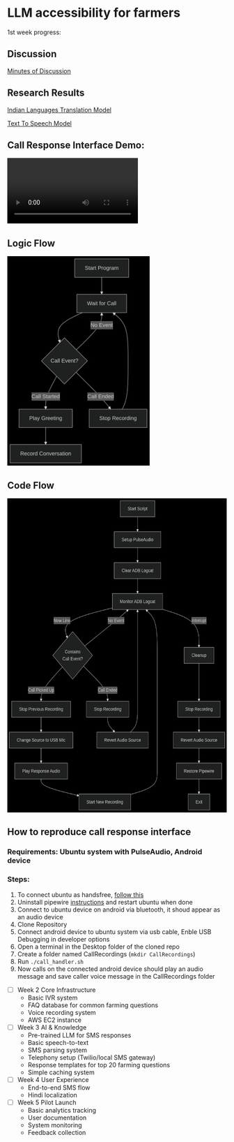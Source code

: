 # LLM accessibility for farmers

1st week progress:
## Discussion
[Minutes of Discussion](docs/Minutes-of-Discussion/README.md)

## Research Results
[Indian Languages Translation Model](docs/Translate-100-languages)

[Text To Speech Model](docs/Text-To-Speech-Unlimited)

## Call Response Interface Demo:
<video src="https://github.com/user-attachments/assets/35e05298-a1ef-47f5-a2ea-d81375fa492e" style="max-width: 100%;">Demo Video</video>

## Logic Flow
<img src="docs/logic-flow.png" alt="logic flow" height="480">

## Code Flow
<img src="docs/code-flow.png" alt="code flow" height="720">

## How to reproduce call response interface
### Requirements: Ubuntu system with PulseAudio, Android device
### Steps:
1. To connect ubuntu as handsfree, [follow this](https://askubuntu.com/a/1512854)
2. Uninstall pipewire [instructions](https://askubuntu.com/a/1441491) and restart ubuntu when done
3. Connect to ubuntu device on android via bluetooth, it shoud appear as an audio device
4. Clone Repository
5. Connect android device to ubuntu system via usb cable, Enble USB Debugging in developer options
6. Open a terminal in the Desktop folder of the cloned repo
7. Create a folder named CallRecordings (```mkdir CallRecordings```)
8. Run ```./call_handler.sh```
9. Now calls on the connected android device should play an audio message and save caller voice message in the CallRecordings folder

- [ ] Week 2 Core Infrastructure
  - Basic IVR system
  - FAQ database for common farming questions
  - Voice recording system
  - AWS EC2 instance
- [ ] Week 3 AI & Knowledge
  - Pre-trained LLM for SMS responses
  - Basic speech-to-text
  - SMS parsing system
  - Telephony setup (Twilio/local SMS gateway)
  - Response templates for top 20 farming questions
  - Simple caching system
- [ ] Week 4 User Experience
  - End-to-end SMS flow
  - Hindi localization
- [ ] Week 5 Pilot Launch
  - Basic analytics tracking
  - User documentation
  - System monitoring
  - Feedback collection
